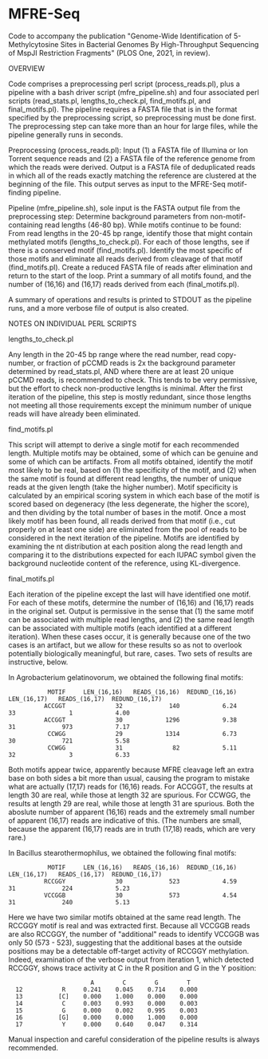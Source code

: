 # MFRE-Seq
Code to accompany the publication "Genome-Wide Identification of 5-Methylcytosine Sites in Bacterial Genomes By High-Throughput Sequencing of MspJI Restriction Fragments" (PLOS One, 2021, in review).

OVERVIEW

Code comprises a preprocessing perl script (process_reads.pl), plus a pipeline with a bash driver script (mfre_pipeline.sh) and four associated perl scripts (read_stats.pl, lengths_to_check.pl, find_motifs.pl, and final_motifs.pl).  The pipeline requires a FASTA file that is in the format specified by the preprocessing script, so preprocessing must be done first.  The preprocessing step can take more than an hour for large files, while the pipeline generally runs in seconds.

Preprocessing (process_reads.pl):
  Input (1) a FASTA file of Illumina or Ion Torrent sequence reads and (2) a FASTA file of the reference genome from which the reads were derived.
  Output is a FASTA file of deduplicated reads in which all of the reads exactly matching the reference are clustered at the beginning of the file.
  This output serves as input to the MFRE-Seq motif-finding pipeline.

Pipeline (mfre_pipeline.sh), sole input is the FASTA output file from the preprocessing step:
  Determine background parameters from non-motif-containing read lengths (46-80 bp).
  While motifs continue to be found:
    From read lengths in the 20-45 bp range, identify those that might contain methylated motifs (lengths_to_check.pl).
    For each of those lengths, see if there is a conserved motif (find_motifs.pl).
    Identify the most specific of those motifs and eliminate all reads derived from cleavage of that motif (find_motifs.pl).
    Create a reduced FASTA file of reads after elimination and return to the start of the loop.
  Print a summary of all motifs found, and the number of (16,16) and (16,17) reads derived from each (final_motifs.pl).

A summary of operations and results is printed to STDOUT as the pipeline runs, and a more verbose file of output is also created.

NOTES ON INDIVIDUAL PERL SCRIPTS

lengths_to_check.pl

Any length in the 20-45 bp range where the read number, read copy-number, or fraction of pCCMD reads is 2x the background parameter determined by read_stats.pl, AND where there are at least 20 unique pCCMD reads, is recommended to check.  This tends to be very permissive, but the effort to check non-productive lengths is minimal.
After the first iteration of the pipeline, this step is mostly redundant, since those lengths not meeting all those requirements except the minimum number of unique reads will have already been eliminated.

find_motifs.pl

This script will attempt to derive a single motif for each recommended length.
Multiple motifs may be obtained, some of which can be genuine and some of which can be artifacts.
From all motifs obtained, identify the motif most likely to be real, based on (1) the specificity of the motif, and (2) when the same motif is found at different read lengths, the number of unique reads at the given length (take the higher number).
Motif specificity is calculated by an empirical scoring system in which each base of the motif is scored based on degeneracy (the less degenerate, the higher the score), and then dividing by the total number of bases in the motif.
Once a most likely motif has been found, all reads derived from that motif (i.e., cut properly on at least one side) are eliminated from the pool of reads to be considered in the next iteration of the pipeline.
Motifs are identified by examining the nt distribution at each position along the read length and comparing it to the distributions expected for each IUPAC symbol given the background nucleotide content of the reference, using KL-divergence.

final_motifs.pl

Each iteration of the pipeline except the last will have identified one motif.  For each of these motifs, determine the number of (16,16) and (16,17) reads in the original set.
Output is permissive in the sense that (1) the same motif can be associated with multiple read lengths, and (2) the same read length can be associated with multiple motifs (each identified at a different iteration).  When these cases occur, it is generally because one of the two cases is an artifact, but we allow for these results so as not to overlook potentially biologically meaningful, but rare, cases.
Two sets of results are instructive, below.

In Agrobacterium gelatinovorum, we obtained the following final motifs:

               MOTIF     LEN_(16,16)   READS_(16,16)  REDUND_(16,16)     LEN_(16,17)   READS_(16,17)  REDUND_(16,17)
              ACCGGT              32             140            6.24              33               1            4.00
              ACCGGT              30            1296            9.38              31             973            7.17
               CCWGG              29            1314            6.73              30             721            5.58
               CCWGG              31              82            5.11              32               3            6.33
               
Both motifs appear twice, apparently because MFRE cleavage left an extra base on both sides a bit more than usual, causing the program to mistake what are actually (17,17) reads for (16,16) reads.  For ACCGGT, the results at length 30 are real, while those at length 32 are spurious.  For CCWGG, the results at length 29 are real, while those at length 31 are spurious.  Both the aboslute number of apparent (16,16) reads and the extremely small number of apparent (16,17) reads are indicative of this.  (The numbers are small, because the apparent (16,17) reads are in truth (17,18) reads, which are very rare.)

In Bacillus stearothermophilus, we obtained the following final motifs:

               MOTIF     LEN_(16,16)   READS_(16,16)  REDUND_(16,16)     LEN_(16,17)   READS_(16,17)  REDUND_(16,17)
              RCCGGY              30             523            4.59              31             224            5.23
              VCCGGB              30             573            4.54              31             240            5.13

Here we have two similar motifs obtained at the same read length.  The RCCGGY motif is real and was extracted first.  Because all VCCGGB reads are also RCCGGY, the number of "additional" reads to identify VCCGGB was only 50 (573 - 523), suggesting that the additional bases at the outside positions may be a detectable off-target activity of RCCGGY methylation.  Indeed, examination of the verbose output from iteration 1, which detected RCCGGY, shows trace activity at C in the R position and G in the Y position:

                           A        C        G        T
      12           R     0.241    0.045    0.714    0.000
      13          [C]    0.000    1.000    0.000    0.000
      14           C     0.003    0.993    0.000    0.003
      15           G     0.000    0.002    0.995    0.003
      16          [G]    0.000    0.000    1.000    0.000
      17           Y     0.000    0.640    0.047    0.314

Manual inspection and careful consideration of the pipeline results is always recommended.
